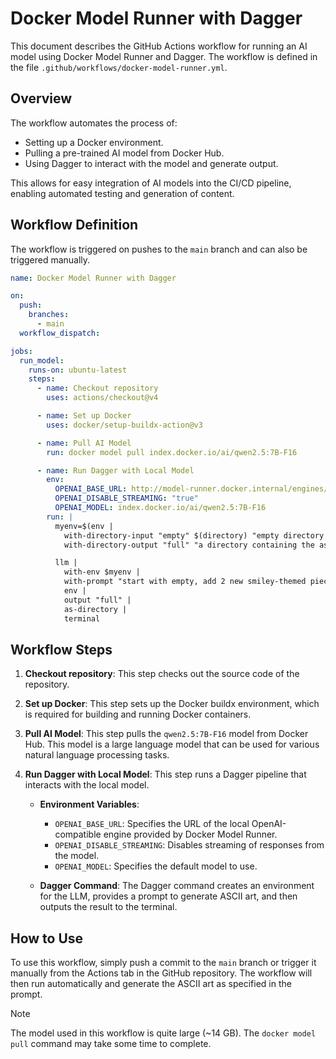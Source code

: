 # Docker Model Runner with Dagger

This document describes the GitHub Actions workflow for running an AI model using Docker Model Runner and Dagger. The workflow is defined in the file `.github/workflows/docker-model-runner.yml`.

## Overview

The workflow automates the process of:
- Setting up a Docker environment.
- Pulling a pre-trained AI model from Docker Hub.
- Using Dagger to interact with the model and generate output.

This allows for easy integration of AI models into the CI/CD pipeline, enabling automated testing and generation of content.

## Workflow Definition

The workflow is triggered on pushes to the `main` branch and can also be triggered manually.

```yaml
name: Docker Model Runner with Dagger

on:
  push:
    branches:
      - main
  workflow_dispatch:

jobs:
  run_model:
    runs-on: ubuntu-latest
    steps:
      - name: Checkout repository
        uses: actions/checkout@v4

      - name: Set up Docker
        uses: docker/setup-buildx-action@v3

      - name: Pull AI Model
        run: docker model pull index.docker.io/ai/qwen2.5:7B-F16

      - name: Run Dagger with Local Model
        env:
          OPENAI_BASE_URL: http://model-runner.docker.internal/engines/llama.cpp/v1/
          OPENAI_DISABLE_STREAMING: "true"
          OPENAI_MODEL: index.docker.io/ai/qwen2.5:7B-F16
        run: |
          myenv=$(env |
            with-directory-input "empty" $(directory) "empty directory to add new files to" |
            with-directory-output "full" "a directory containing the ascii art files")

          llm |
            with-env $myenv |
            with-prompt "start with empty, add 2 new smiley-themed pieces of ascii art, return as full" |
            env |
            output "full" |
            as-directory |
            terminal
```

## Workflow Steps

1.  **Checkout repository**: This step checks out the source code of the repository.
2.  **Set up Docker**: This step sets up the Docker buildx environment, which is required for building and running Docker containers.
3.  **Pull AI Model**: This step pulls the `qwen2.5:7B-F16` model from Docker Hub. This model is a large language model that can be used for various natural language processing tasks.
4.  **Run Dagger with Local Model**: This step runs a Dagger pipeline that interacts with the local model.

    -   **Environment Variables**:
        -   `OPENAI_BASE_URL`: Specifies the URL of the local OpenAI-compatible engine provided by Docker Model Runner.
        -   `OPENAI_DISABLE_STREAMING`: Disables streaming of responses from the model.
        -   `OPENAI_MODEL`: Specifies the default model to use.

    -   **Dagger Command**: The Dagger command creates an environment for the LLM, provides a prompt to generate ASCII art, and then outputs the result to the terminal.

## How to Use

To use this workflow, simply push a commit to the `main` branch or trigger it manually from the Actions tab in the GitHub repository. The workflow will then run automatically and generate the ASCII art as specified in the prompt.

> [!NOTE]
> The model used in this workflow is quite large (~14 GB). The `docker model pull` command may take some time to complete.
